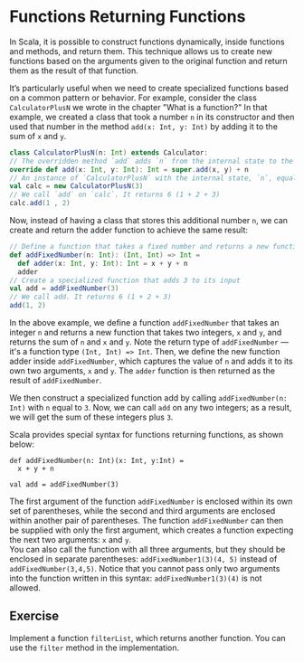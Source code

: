 # Functions Returning Functions

In Scala, it is possible to construct functions dynamically, inside functions and methods, and return them.
This technique allows us to create new functions based on the arguments given to the original function and return them as the result of that function.

It’s particularly useful when we need to create specialized functions based on a common pattern or behavior.
For example, consider the class `CalculatorPlusN` we wrote in the chapter "What is a function?"
In that example, we created a class that took a number `n` in its constructor and then used that number in the method `add(x: Int, y: Int)` by adding it to the sum of `x` and `y`.

```scala
class CalculatorPlusN(n: Int) extends Calculator:
// The overridden method `add` adds `n` from the internal state to the result of the addition.
override def add(x: Int, y: Int): Int = super.add(x, y) + n
// An instance of `CalculatorPlusN` with the internal state, `n`, equal to 3.
val calc = new CalculatorPlusN(3)
// We call `add` on `calc`. It returns 6 (1 + 2 + 3)
calc.add(1 , 2)
```

Now, instead of having a class that stores this additional number `n`, we can create and return the adder function to achieve the same result:

```scala
// Define a function that takes a fixed number and returns a new function that adds it to its input
def addFixedNumber(n: Int): (Int, Int) => Int =
  def adder(x: Int, y: Int): Int = x + y + n
  adder
// Create a specialized function that adds 3 to its input
val add = addFixedNumber(3)
// We call add. It returns 6 (1 + 2 + 3)
add(1, 2)
```

In the above example, we define a function `addFixedNumber` that takes an integer `n` and returns a new function that takes two integers, `x` and `y`, and returns the sum of `n` and `x` and `y`.
Note the return type of `addFixedNumber` — it's a function type `(Int, Int) => Int`.
Then, we define the new function adder inside `addFixedNumber`, which captures the value of `n` and adds it to its own two arguments, `x` and `y`.
The `adder` function is then returned as the result of `addFixedNumber`.

We then construct a specialized function add by calling `addFixedNumber(n: Int)` with `n` equal to `3`.
Now, we can call `add` on any two integers; as a result, we will get the sum of these integers plus `3`.

Scala provides special syntax for functions returning functions, as shown below:  

``` 
def addFixedNumber(n: Int)(x: Int, y:Int) =
  x + y + n

val add = addFixedNumber(3)
```

The first argument of the function `addFixedNumber` is enclosed within its own set of parentheses, while the second and third arguments are enclosed within another pair of parentheses.
The function `addFixedNumber` can then be supplied with only the first argument, which creates a function expecting the next two arguments: `x` and `y`.  
You can also call the function with all three arguments, but they should be enclosed in separate parentheses: `addFixedNumber1(3)(4, 5)` instead of `addFixedNumber(3,4,5)`. 
Notice that you cannot pass only two arguments into the function written in this syntax: `addFixedNumber1(3)(4)` is not allowed. 



## Exercise 

Implement a function `filterList`, which returns another function.
You can use the `filter` method in the implementation.

